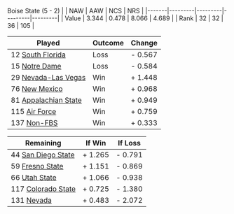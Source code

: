 Boise State (5 - 2)
|       |   NAW   |   AAW   |   NCS   |   NRS   |
|-------|---------|---------|---------|---------|
| Value |   3.344 |   0.478 |   8.066 |   4.689 |
| Rank  |      32 |      32 |      36 |     105 |

| Played                    | Outcome    |  Change  |
|---------------------------|------------|----------|
|  12 [South Florida         ](SouthFlorida.md)| Loss       | -  0.567 |
|  15 [Notre Dame            ](NotreDame.md)| Loss       | -  0.584 |
|  29 [Nevada-Las Vegas      ](NevadaLasVegas.md)| Win        | +  1.448 |
|  76 [New Mexico            ](NewMexico.md)| Win        | +  0.968 |
|  81 [Appalachian State     ](AppalachianState.md)| Win        | +  0.949 |
| 115 [Air Force             ](AirForce.md)| Win        | +  0.759 |
| 137 [Non-FBS               ](NonFBS.md)| Win        | +  0.333 |

| Remaining                 |  If Win  |  If Loss |
|---------------------------|----------|----------|
|  44 [San Diego State       ](SanDiegoState.md)| +  1.265 | -  0.791 |
|  59 [Fresno State          ](FresnoState.md)| +  1.151 | -  0.869 |
|  66 [Utah State            ](UtahState.md)| +  1.066 | -  0.938 |
| 117 [Colorado State        ](ColoradoState.md)| +  0.725 | -  1.380 |
| 131 [Nevada                ](Nevada.md)| +  0.483 | -  2.072 |

